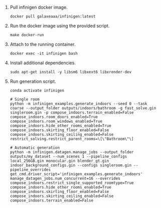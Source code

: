 1. Pull infinigen docker image.
    ```
    docker pull galaxeaaa/infinigen:latest
    ```

2. Run the docker image using the provided script.
    ```
    make docker-run
    ```

3. Attach to the running container.
    ```
    docker exec -it infinigen bash
    ```

4. Install additional dependencies.
    ```
    sudo apt-get install -y libsm6 libxext6 libxrender-dev
    ```

5. Run generation script.
    ```
    conda activate infinigen

    # Single room
    python -m infinigen_examples.generate_indoors --seed 0 --task coarse --output_folder outputs/indoors/bathroom -g fast_solve.gin singleroom.gin -p compose_indoors.terrain_enabled=False compose_indoors.room_doors_enabled=True compose_indoors.room_windows_enabled=True compose_indoors.hide_other_rooms_enabled=True compose_indoors.skirting_floor_enabled=False compose_indoors.skirting_ceiling_enabled=False restrict_solving.restrict_parent_rooms=\[\"Bathroom\"\] 

    # Automatic generation
    python -m infinigen.datagen.manage_jobs --output_folder outputs/my_dataset --num_scenes 1 --pipeline_configs local_256GB.gin monocular.gin blender_gt.gin indoor_background_configs.gin --configs singleroom.gin --pipeline_overrides get_cmd.driver_script='infinigen_examples.generate_indoors' manage_datagen_jobs.num_concurrent=16 --overrides compose_indoors.restrict_single_supported_roomtype=True compose_indoors.hide_other_rooms_enabled=True compose_indoors.skirting_floor_enabled=False compose_indoors.skirting_ceiling_enabled=False compose_indoors.terrain_enabled=False
    ```
